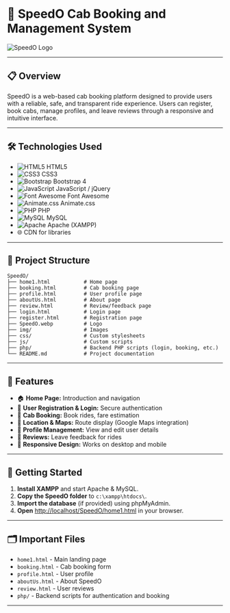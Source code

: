 # 🚕 SpeedO Cab Booking and Management System

![SpeedO Logo](../SpeedO.webp)

---

## 📋 Overview

SpeedO is a web-based cab booking platform designed to provide users with a reliable, safe, and transparent ride experience. Users can register, book cabs, manage profiles, and leave reviews through a responsive and intuitive interface.

---

## 🛠️ Technologies Used

- ![HTML5](https://img.shields.io/badge/HTML5-E34F26?logo=html5&logoColor=white) HTML5  
- ![CSS3](https://img.shields.io/badge/CSS3-1572B6?logo=css3&logoColor=white) CSS3  
- ![Bootstrap](https://img.shields.io/badge/Bootstrap-563D7C?logo=bootstrap&logoColor=white) Bootstrap 4  
- ![JavaScript](https://img.shields.io/badge/JavaScript-F7DF1E?logo=javascript&logoColor=black) JavaScript / jQuery  
- ![Font Awesome](https://img.shields.io/badge/Font%20Awesome-339AF0?logo=fontawesome&logoColor=white) Font Awesome  
- ![Animate.css](https://img.shields.io/badge/Animate.css-FF4088?logo=css3&logoColor=white) Animate.css  
- ![PHP](https://img.shields.io/badge/PHP-777BB4?logo=php&logoColor=white) PHP  
- ![MySQL](https://img.shields.io/badge/MySQL-4479A1?logo=mysql&logoColor=white) MySQL  
- ![Apache](https://img.shields.io/badge/Apache-D22128?logo=apache&logoColor=white) Apache (XAMPP)  
- 🌐 CDN for libraries

---

## 📁 Project Structure

```
SpeedO/
├── home1.html           # Home page
├── booking.html         # Cab booking page
├── profile.html         # User profile page
├── aboutUs.html         # About page
├── review.html          # Review/feedback page
├── login.html           # Login page
├── register.html        # Registration page
├── SpeedO.webp          # Logo
├── img/                 # Images
├── css/                 # Custom stylesheets
├── js/                  # Custom scripts
├── php/                 # Backend PHP scripts (login, booking, etc.)
└── README.md            # Project documentation
```

---

## 🚦 Features

- 🏠 **Home Page:** Introduction and navigation
- 👤 **User Registration & Login:** Secure authentication
- 🚗 **Cab Booking:** Book rides, fare estimation
- 📍 **Location & Maps:** Route display (Google Maps integration)
- 📝 **Profile Management:** View and edit user details
- 💬 **Reviews:** Leave feedback for rides
- 📱 **Responsive Design:** Works on desktop and mobile

---

## 🏁 Getting Started

1. **Install XAMPP** and start Apache & MySQL.
2. **Copy the SpeedO folder** to `c:\xampp\htdocs\`.
3. **Import the database** (if provided) using phpMyAdmin.
4. **Open** [http://localhost/SpeedO/home1.html](http://localhost/SpeedO/home1.html) in your browser.

---

## 🗂️ Important Files

- `home1.html` - Main landing page
- `booking.html` - Cab booking form
- `profile.html` - User profile
- `aboutUs.html` - About SpeedO
- `review.html` - User reviews
- `php/` - Backend scripts for authentication and booking

---
